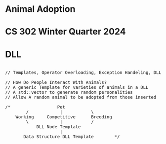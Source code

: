 # Animal Adoption
# CS 302 Winter Quarter 2024
# DLL
<pre> 
// Templates, Operator Overloading, Exception Handeling, DLL, std::Vector

// How Do People Interact With Animals?
// A generic Template for varieties of animals in a DLL
// A std::vector to generate random personalities
// Allow A random animal to be adopted from those inserted

/*                  Pet
        /            |           \
    Working     Competitive      Breeding
        \            |           /
            DLL Node Template
                     |
       Data Structure DLL Template        */
</pre>

